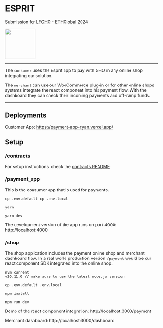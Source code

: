 # ESPRIT

Submission for [LFGHO](https://ethglobal.com/events/lfgho) - ETHGlobal 2024

<img src="https://github.com/janndriessen/ghopay/assets/2104965/92ec1949-c148-4eed-86a5-9a281c4feced" width="100" height="100" />

<hr />

The `consumer` uses the Esprit app to pay with GHO in any online shop integrating our solution.

The `merchant` can use our WooCommerce plug-in or for other online shops systems integrate the react component into his payment flow. With the dashboard they can check their incoming payments and off-ramp funds.

<hr />

## Deployments

Customer App: https://payment-app-cyan.vercel.app/

## Setup

### /contracts

For setup instructions, check the [contracts README](/contracts/README.md)

### /payment_app

This is the consumer app that is used for payments.

```
cp .env.default cp .env.local

yarn

yarn dev

```

The development version of the app runs on port 4000: http://localhost:4000

### /shop

The shop application includes the payment online shop and merchant dashboard flow.
In a real world production version `/payment` would be our react component SDK
integrated into the online shop.

```
nvm current
v20.11.0 // make sure to use the latest node.js version

cp .env.default .env.local

npm install

npm run dev
```

Demo of the react component integration: http://localhost:3000/payment

Merchant dashboard: http://localhost:3000/dashboard
